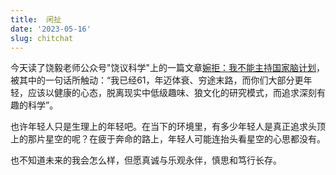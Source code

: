 ```yaml
---
title:  闲扯
date: '2023-05-16'
slug: chitchat
---
```


今天读了饶毅老师公众号"饶议科学"上的一篇文章[婉拒：我不能主持国家脑计划](https://mp.weixin.qq.com/s/fllvyZw4H0CeMI589NTN6w)，被其中的一句话所触动：“我已经61，年迈体衰、穷途末路，而你们大部分更年轻，应该以健康的心态，脱离现实中低级趣味、狼文化的研究模式，而追求深刻有趣的科学”。

也许年轻人只是生理上的年轻吧。在当下的环境里，有多少年轻人是真正追求头顶上的那片星空的呢？在疲于奔命的路上，年轻人可能连抬头看星空的心思都没有。

也不知道未来的我会怎么样，但愿真诚与乐观永伴，慎思和笃行长存。